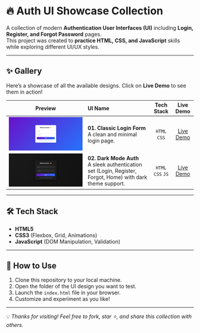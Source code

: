 # 🔥 Auth UI Showcase Collection

A collection of modern **Authentication User Interfaces (UI)** including **Login, Register, and Forgot Password** pages.  
This project was created to **practice HTML, CSS, and JavaScript** skills while exploring different UI/UX styles.  

---

## ✨ Gallery

Here’s a showcase of all the available designs. Click on **Live Demo** to see them in action!

| Preview | UI Name | Tech Stack | Live Demo |
| :---: | :--- | :---: | :---: |
| ![Classic Auth](./01-classic-auth/screenshot.png) | **01. Classic Login Form** <br/> A clean and minimal login page. | `HTML` `CSS` | [Live Demo](https://tuandatcoder.github.io/auth-ui-collection/01-classic-auth/) |
| ![Dark Mode Auth](./02-dark-mode-auth/screenshot.png) | **02. Dark Mode Auth** <br/> A sleek authentication set (Login, Register, Forgot, Home) with dark theme support. | `HTML` `CSS` `JS` | [Live Demo](https://tuandatcoder.github.io/auth-ui-collection/02-dark-mode-auth/) |

---

## 🛠️ Tech Stack

- **HTML5**
- **CSS3** (Flexbox, Grid, Animations)
- **JavaScript** (DOM Manipulation, Validation)

---

## 🚀 How to Use

1. Clone this repository to your local machine.
2. Open the folder of the UI design you want to test.
3. Launch the `index.html` file in your browser.
4. Customize and experiment as you like!

---

💡 *Thanks for visiting! Feel free to fork, star ⭐, and share this collection with others.*

